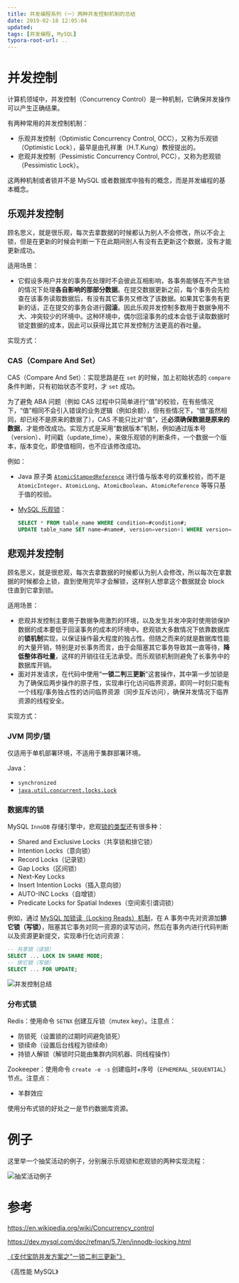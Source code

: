 ```yaml
---
title: 并发编程系列（一）两种并发控制机制的总结
date: 2019-02-18 12:05:04
updated:
tags: [并发编程, MySQL]
typora-root-url: ..
---
```


# 并发控制

计算机领域中，并发控制（Concurrency Control）是一种机制，它确保并发操作可以产生正确结果。

有两种常用的并发控制机制：

* 乐观并发控制（Optimistic Concurrency Control, OCC），又称为乐观锁（Optimistic Lock），最早是由孔祥重（H.T.Kung）教授提出的。
* 悲观并发控制（Pessimistic Concurrency Control, PCC），又称为悲观锁（Pessimistic Lock）。

这两种机制或者锁并不是 MySQL 或者数据库中独有的概念，而是并发编程的基本概念。

## 乐观并发控制

顾名思义，就是很乐观，每次去拿数据的时候都认为别人不会修改，所以不会上锁，但是在更新的时候会判断一下在此期间别人有没有去更新这个数据，没有才能更新成功。

适用场景：

* 它假设多用户并发的事务在处理时不会彼此互相影响，各事务能够在不产生锁的情况下处理**各自影响的那部分数据**。在提交数据更新之前，每个事务会先检查在该事务读取数据后，有没有其它事务又修改了该数据。如果其它事务有更新的话，正在提交的事务会进行**回滚**。因此乐观并发控制多数用于数据争用不大、冲突较少的环境中。这种环境中，偶尔回滚事务的成本会低于读取数据时锁定数据的成本，因此可以获得比其它并发控制方法更高的吞吐量。

实现方式：

### CAS（Compare And Set）

CAS（Compare And Set）：实现思路是在 `set` 的时候，加上初始状态的 `compare` 条件判断，只有初始状态不变时，才 `set` 成功。

为了避免 ABA 问题（例如 CAS 过程中只简单进行“值”的校验，在有些情况下，“值”相同不会引入错误的业务逻辑（例如余额），但有些情况下，“值”虽然相同，却已经不是原来的数据了），CAS 不能只比对“值”，还**必须确保数据是原来的数据**，才能修改成功。实现方式是采用“数据版本”机制，例如通过版本号（version）、时间戳（update_time），来做乐观锁的判断条件，一个数据一个版本，版本变化，即使值相同，也不应该修改成功。

例如：

* Java 原子类 [`AtomicStampedReference`](https://docs.oracle.com/javase/8/docs/api/java/util/concurrent/atomic/AtomicStampedReference.html) 进行值与版本号的双重校验，而不是 `AtomicInteger`、`AtomicLong`、`AtomicBoolean`、`AtomicReference` 等等只基于值的校验。
* [MySQL 乐观锁](https://baomidou.com/guide/interceptor-optimistic-locker.html#optimisticlockerinnerinterceptor)：

    ```SQL
    SELECT * FROM table_name WHERE condition=#condition#;
    UPDATE table_name SET name=#name#, version=version+1 WHERE version=#version#；
    ```

## 悲观并发控制

顾名思义，就是很悲观，每次去拿数据的时候都认为别人会修改，所以每次在拿数据的时候都会上锁，直到使用完毕才会解锁，这样别人想拿这个数据就会 block 住直到它拿到锁。

适用场景：

- 悲观并发控制主要用于数据争用激烈的环境，以及发生并发冲突时使用锁保护数据的成本要低于回滚事务的成本的环境中。悲观锁大多数情况下依靠数据库的**锁机制**实现，以保证操作最大程度的独占性。但随之而来的就是数据库性能的大量开销，特别是对长事务而言，由于会阻塞其它事务导致其一直等待，**降低整体吞吐量**，这样的开销往往无法承受。而乐观锁机制则避免了长事务中的数据库开销。
- 面对并发请求，在代码中使用“**一锁二判三更新**”这套操作，其中第一步加锁是为了确保后两步操作的原子性，实现串行化访问临界资源，即同一时刻只能有一个线程/事务独占性的访问临界资源（同步互斥访问），确保并发情况下临界资源的线程安全。

实现方式：

### JVM 同步/锁

仅适用于单机部署环境，不适用于集群部署环境。

Java：

* `synchronized`
* [`java.util.concurrent.locks.Lock`](https://docs.oracle.com/javase/8/docs/api/java/util/concurrent/locks/Lock.html)

### 数据库的锁

MySQL `InnoDB` 存储引擎中，悲观[锁的类型](https://dev.mysql.com/doc/refman/5.7/en/innodb-locking.html)还有很多种：

- Shared and Exclusive Locks（共享锁和排它锁）
- Intention Locks（意向锁）
- Record Locks（记录锁）
- Gap Locks（区间锁）
- Next-Key Locks
- Insert Intention Locks（插入意向锁）
- AUTO-INC Locks（自增锁）
- Predicate Locks for Spatial Indexes（空间索引谓词锁）

例如，通过 [MySQL 加锁读（Locking Reads）机制](/posts/mysql-locking-read/)，在 A 事务中先对资源加**排它锁（写锁）**，阻塞其它事务对同一资源的读写访问，然后在事务内进行代码判断以及资源更新提交，实现串行化访问资源：
```sql
-- 共享锁（读锁）
SELECT ... LOCK IN SHARE MODE;
-- 排它锁（写锁）
SELECT ... FOR UPDATE;
```

![并发控制总结](/img/mysql/concurrency_control.png)

### 分布式锁

Redis：使用命令 `SETNX` 创建互斥锁（mutex key）。注意点：
- 防锁死（设置锁的过期时间避免锁死）
- 锁续命（设置后台线程为锁续命）
- 持锁人解锁（解锁时只能由集群内同机器、同线程操作）

Zookeeper：使用命令 `create -e -s` 创建临时+序号（`EPHEMERAL_SEQUENTIAL`）节点。注意点：
- 羊群效应

使用分布式锁的好处之一是节约数据库资源。

# 例子

这里举一个抽奖活动的例子，分别展示乐观锁和悲观锁的两种实现流程：

![抽奖活动例子](/img/mysql/example_of_concurrency_control.jpg)

# 参考

https://en.wikipedia.org/wiki/Concurrency_control

https://dev.mysql.com/doc/refman/5.7/en/innodb-locking.html

[《支付宝防并发方案之"一锁二判三更新"》](https://segmentfault.com/a/1190000011200547)

《高性能 MySQL》
